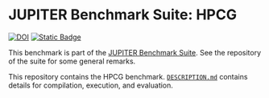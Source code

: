 # JUPITER Benchmark Suite: HPCG

[![DOI](https://zenodo.org/badge/831465063.svg)](https://zenodo.org/badge/latestdoi/831465063) [![Static Badge](https://img.shields.io/badge/DOI%20(Suite)-10.5281%2Fzenodo.12737073-blue)](https://zenodo.org/badge/latestdoi/764615316)

This benchmark is part of the [JUPITER Benchmark Suite](https://github.com/FZJ-JSC/jubench). See the repository of the suite for some general remarks.

This repository contains the HPCG benchmark. [`DESCRIPTION.md`](DESCRIPTION.md) contains details for compilation, execution, and evaluation.